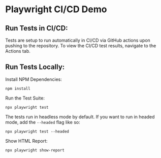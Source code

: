 # Playwright CI/CD Demo

## Run Tests in CI/CD:
Tests are setup to run automatically in CI/CD via GitHub actions upon pushing to the repository. To view the CI/CD test results, navigate to the Actions tab.

## Run Tests Locally:

Install NPM Dependencies:
```
npm install
```

Run the Test Suite:
```
npx playwright test
```

The tests run in headless mode by default. If you want to run in headed mode, add the `--headed` flag like so:
```
npx playwright test --headed
```

Show HTML Report:
```
npx playwright show-report
```
